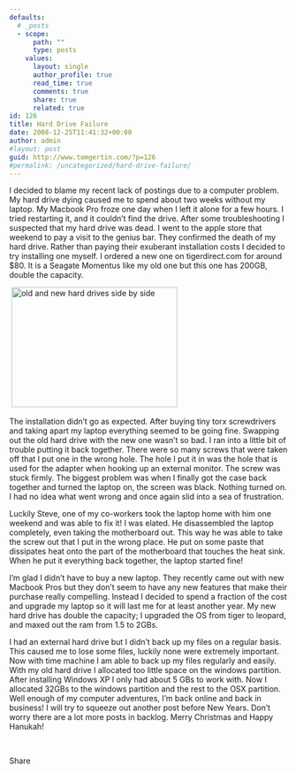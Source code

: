 ```yaml
---
defaults:
  # _posts
  - scope:
      path: ""
      type: posts
    values:
      layout: single
      author_profile: true
      read_time: true
      comments: true
      share: true
      related: true
id: 126
title: Hard Drive Failure
date: 2008-12-25T11:41:32+00:00
author: admin
#layout: post
guid: http://www.tomgertin.com/?p=126
#permalink: /uncategorized/hard-drive-failure/
---
```

<!--StartFragment-->

<p class="MsoNormal">
  I decided to blame my recent lack of postings due to a computer problem. My hard drive dying caused me to spend about two weeks without my laptop. My Macbook Pro froze one day when I left it alone for a few hours. I tried restarting it, and it couldn’t find the drive. After some troubleshooting I suspected that my hard drive was dead. I went to the apple store that weekend to pay a visit to the genius bar. They confirmed the death of my hard drive. Rather than paying their exuberant installation costs I decided to try installing one myself. I ordered a new one on tigerdirect.com for around $80. It is a Seagate Momentus like my old one but this one has 200GB, double the capacity.
</p>

<p class="MsoNormal">
   <a href="http://www.tomgertin.com/blog/wp-content/uploads/2008/12/harddrives.png"><img class="alignnone size-medium wp-image-127" title="harddrives" src="http://www.tomgertin.com/blog/wp-content/uploads/2008/12/harddrives-300x217.png" alt="old and new hard drives side by side" width="300" height="217" /></a>
</p>

<p class="MsoNormal">
  The installation didn’t go as expected. After buying tiny torx screwdrivers and taking apart my laptop everything seemed to be going fine. Swapping out the old hard drive with the new one wasn’t so bad. I ran into a little bit of trouble putting it back together. There were so many screws that were taken off that I put one in the wrong hole. The hole I put it in was the hole that is used for the adapter when hooking up an external monitor. The screw was stuck firmly. The biggest problem was when I finally got the case back together and turned the laptop on, the screen was black. Nothing turned on. I had no idea what went wrong and once again slid into a sea of frustration.
</p>

<p class="MsoNormal">
  Luckily Steve, one of my co-workers took the laptop home with him one weekend and was able to fix it! I was elated. He disassembled the laptop completely, even taking the motherboard out. This way he was able to take the screw out that I put in the wrong place. He put on some paste that dissipates heat onto the part of the motherboard that touches the heat sink. When he put it everything back together, the laptop started fine!
</p>

<p class="MsoNormal">
  I’m glad I didn’t have to buy a new laptop. They recently came out with new Macbook Pros but they don’t seem to have any new features that make their purchase really compelling. Instead I decided to spend a fraction of the cost and upgrade my laptop so it will last me for at least another year. My new hard drive has double the capacity; I upgraded the OS from tiger to leopard, and maxed out the ram from 1.5 to 2GBs.
</p>

<p class="MsoNormal">
  I had an external hard drive but I didn’t back up my files on a regular basis. This caused me to lose some files, luckily none were extremely important. Now with time machine I am able to back up my files regularly and easily. With my old hard drive I allocated too little space on the windows partition. After installing Windows XP I only had about 5 GBs to work with. Now I allocated 32GBs to the windows partition and the rest to the OSX partition. Well enough of my computer adventures, I’m back online and back in business! I will try to squeeze out another post before New Years. Don’t worry there are a lot more posts in backlog. Merry Christmas and Happy Hanukah!
</p>

<!--EndFragment-->

 

<div class="addtoany_share_save_container addtoany_content_bottom">
  <div class="a2a_kit a2a_kit_size_32 addtoany_list a2a_target" id="wpa2a_44">
    <a class="a2a_dd addtoany_share_save" href="https://www.addtoany.com/share_save"><img src="http://www.tomgertin.com/blog/wp-content/plugins/add-to-any/share_save_171_16.png" width="171" height="16" alt="Share" /></a>
  </div>
</div>